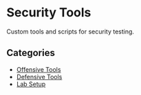 # Security Tools

Custom tools and scripts for security testing.

## Categories
- [Offensive Tools](offensive/recon.md)
- [Defensive Tools](defensive/detection.md)
- [Lab Setup](lab-setup.md)

